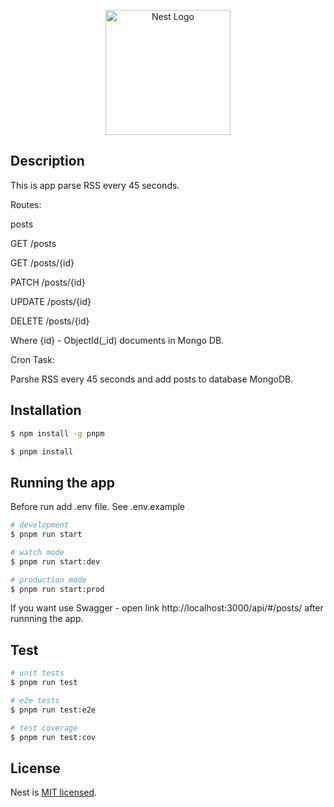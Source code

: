 <p align="center">
  <a href="http://nestjs.com/" target="blank"><img src="https://nestjs.com/img/logo-small.svg" width="200" alt="Nest Logo" /></a>
</p>

## Description

This is app parse RSS every 45 seconds.

Routes:

posts

GET /posts

GET /posts/{id}

PATCH /posts/{id}

UPDATE /posts/{id}

DELETE /posts/{id}

Where {id} - ObjectId(_id) documents in Mongo DB.


Cron Task:

Parshe RSS every 45 seconds and add posts to database MongoDB.

## Installation

```bash
$ npm install -g pnpm
```

```bash
$ pnpm install
```

## Running the app

Before run add .env file. See .env.example

```bash
# development
$ pnpm run start

# watch mode
$ pnpm run start:dev

# production mode
$ pnpm run start:prod
```

If you want use Swagger - open link http://localhost:3000/api/#/posts/ after runnning the app.

## Test

```bash
# unit tests
$ pnpm run test

# e2e tests
$ pnpm run test:e2e

# test coverage
$ pnpm run test:cov
```

## License

Nest is [MIT licensed](LICENSE).
